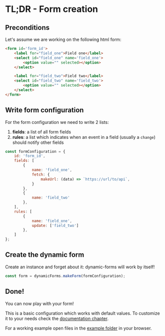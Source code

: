 # TL;DR - Form creation

## Preconditions

<!-- Did you already [installed](../start/installation.md) and [loaded](../start/loading.md) the library? Then go on, you are almost there! -->

Let's assume we are working on the following html form:

```html
<form id='form_id'>
    <label for="field_one">Field one</label>
    <select id="field_one" name='field_one'>
        <option value="" selected></option>
    </select>

    <label for="field_two">Field two</label>
    <select id="field_two" name='field_two'>
        <option value="" selected></option>
    </select>
</form>
```

## Write form configuration

For the form configuration we need to write 2 lists:

1. **fields**: a list of all form fields
2. **rules**: a list which indicates when an event in a field (usually a `change`) should notify other fields

```javascript
const formConfiguration = {
    id: 'form_id',
    fields: [
        {
            name: 'field_one',
            fetch: {
                makeUrl: (data) => `https://url/to/api`,
            }
        },
        {
            name: 'field_two'
        },
    ],
    rules: [
        {
            name: 'field_one',
            update: ['field_two']
        },
    ]
};
```

## Create the dynamic form

Create an instance and forget about it: dynamic-forms will work by itself!

```javascript
const form = dynamicForms.makeForm(formConfiguration);
```

## Done!

You can now play with your form!

This is a basic configuration which works with default values. To customize it to your needs check the [documentation chapter](../configurations/form-configuration.md).

For a working example open files in the [example folder](https://github.com/simomosi/dynamic-forms/blob/main/examples) in your browser. 
